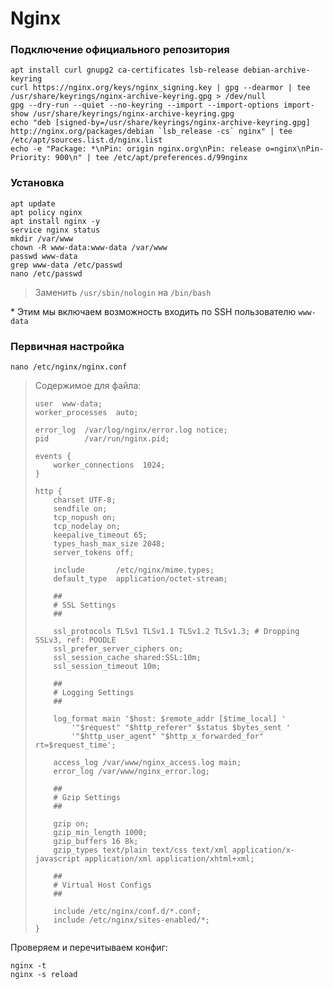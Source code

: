 # Nginx

### Подключение официального репозитория
```
apt install curl gnupg2 ca-certificates lsb-release debian-archive-keyring
curl https://nginx.org/keys/nginx_signing.key | gpg --dearmor | tee /usr/share/keyrings/nginx-archive-keyring.gpg > /dev/null
gpg --dry-run --quiet --no-keyring --import --import-options import-show /usr/share/keyrings/nginx-archive-keyring.gpg
echo "deb [signed-by=/usr/share/keyrings/nginx-archive-keyring.gpg] http://nginx.org/packages/debian `lsb_release -cs` nginx" | tee /etc/apt/sources.list.d/nginx.list
echo -e "Package: *\nPin: origin nginx.org\nPin: release o=nginx\nPin-Priority: 900\n" | tee /etc/apt/preferences.d/99nginx
```

### Установка
```
apt update
apt policy nginx
apt install nginx -y
service nginx status
mkdir /var/www
chown -R www-data:www-data /var/www
passwd www-data
grep www-data /etc/passwd
nano /etc/passwd
```
> Заменить `/usr/sbin/nologin` на `/bin/bash`

\* Этим мы включаем возможность входить по SSH пользователю `www-data`

### Первичная настройка
```
nano /etc/nginx/nginx.conf
```
> Содержимое для файла:
> ```
> user  www-data;
> worker_processes  auto;
> 
> error_log  /var/log/nginx/error.log notice;
> pid        /var/run/nginx.pid;
> 
> events {
>     worker_connections  1024;
> }
> 
> http {
>     charset UTF-8;
>     sendfile on;
>     tcp_nopush on;
>     tcp_nodelay on;
>     keepalive_timeout 65;
>     types_hash_max_size 2048;
>     server_tokens off;
> 
>     include       /etc/nginx/mime.types;
>     default_type  application/octet-stream;
> 
>     ##
>     # SSL Settings
>     ##
> 
>     ssl_protocols TLSv1 TLSv1.1 TLSv1.2 TLSv1.3; # Dropping SSLv3, ref: POODLE
>     ssl_prefer_server_ciphers on;
>     ssl_session_cache shared:SSL:10m;
>     ssl_session_timeout 10m;
> 
>     ##
>     # Logging Settings
>     ##
> 
>     log_format main '$host: $remote_addr [$time_local] '
>         '"$request" "$http_referer" $status $bytes_sent '
>         '"$http_user_agent" "$http_x_forwarded_for" rt=$request_time';
> 
>     access_log /var/www/nginx_access.log main;
>     error_log /var/www/nginx_error.log;
> 
>     ##
>     # Gzip Settings
>     ##
> 
>     gzip on;
>     gzip_min_length 1000;
>     gzip_buffers 16 8k;
>     gzip_types text/plain text/css text/xml application/x-javascript application/xml application/xhtml+xml;
> 
>     ##
>     # Virtual Host Configs
>     ##
> 
>     include /etc/nginx/conf.d/*.conf;
>     include /etc/nginx/sites-enabled/*;
> }
> ```
Проверяем и перечитываем конфиг:
```
nginx -t
nginx -s reload
```
